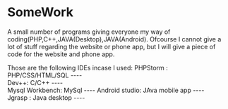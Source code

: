 # SomeWork
A small number of programs giving everyone my way of coding(PHP,C++,JAVA(Desktop),JAVA(Android). 
Ofcourse I cannot give a lot of stuff regarding the website or phone app, but I will give a piece of code for the website and phone app.

Those are the following IDEs incase I used:	
PHPStorm : PHP/CSS/HTML/SQL ----	
Dev++: C/C++ ----	
Mysql Workbench: MySql ----	
Android studio: JAva mobile app ----	
Jgrasp : Java desktop ----	



